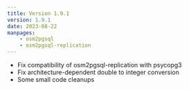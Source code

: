 ```yaml
---
title: Version 1.9.1
version: 1.9.1
date: 2023-08-22
manpages:
    - osm2pgsql
    - osm2pgsql-replication
---
```


* Fix compatibility of osm2pgsql-replication with psycopg3
* Fix architecture-dependent double to integer conversion
* Some small code cleanups

